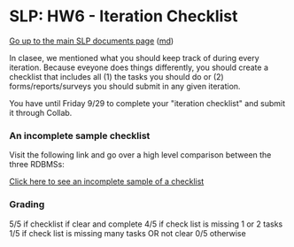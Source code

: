 SLP: HW6 - Iteration Checklist
=======================

[Go up to the main SLP documents page](index.html) ([md](index.md))

In clasee, we mentioned what you should keep track of during every iteration. Because eveyone does things differently, you should create a checklist that includes all (1) the tasks you should do or (2) forms/reports/surveys you should submit in any given iteration.

You have until Friday 9/29 to complete your "iteration checklist" and submit it through Collab.

### An incomplete sample checklist ###

Visit the following link and go over a high level comparison between the three RDBMSs:

[Click here to see an incomplete sample of a checklist](http://www.cs.virginia.edu/ibrahim/shared/CS4970IterationChecklist.pdf)

### Grading ###

5/5 if checklist if clear and complete
4/5 if check list is missing 1 or 2 tasks
1/5 if check list is missing many tasks OR not clear
0/5 otherwise